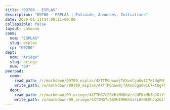 ```yaml
---
title: "09700 - ESPLAS"
description: "09700 - ESPLAS | Entraide, Annonces, Initiatives"
date: 2020-01-11T14:09:21+09:00
collapsible: false
layout: commune
comm:
  nom: "ESPLAS"
  slug: esplas
  cp: "09700"
dept:
  nom: "Ariège"
  slug: ariege
  num: "09"
peerpad:
  comm:
    read_path: /r/markdown/09700_esplas/4XTTMGnwwmjTAXvnCga6w1C7ktUgFMtHrMmygwYLnxXfDbfXf
    write_path: /w/markdown/09700_esplas/4XTTMGnwwmjTAXvnCga6w1C7ktUgFMtHrMmygwYLnxXfDbfXf-K3TgUvpYR3o7krKkYZffv4GthgXVPacnGyYPjVqhP9ZdEHJRrhPZPXgKsFw2r9MgLedkJbLCXoma3btNn8V3YYgtZQyWL2RuPTCpd6ajrbXB8v42E4Kc2pgtSZKsbsVG3b1B7peD
  dept:
    read_path: /r/markdown/09_ariege/4XTTMG7cSSVHtMHKhVzrLHFNkMhJq2GiY37tW1RLaySvmC5m7
    write_path: /w/markdown/09_ariege/4XTTMG7cSSVHtMHKhVzrLHFNkMhJq2GiY37tW1RLaySvmC5m7-K3TgTss1C8HjViVkpwivQX7MahnqC11ekSJQuYEnrMDTmDE1FfJsoB9BatqQw5xZL2YVE8soFWdt5YbjPCiw8Nef7nnDAgssxyMxh5u11RAcuqPo3TLSQutK9TFNiNP3xhEoTkkD
---
```


